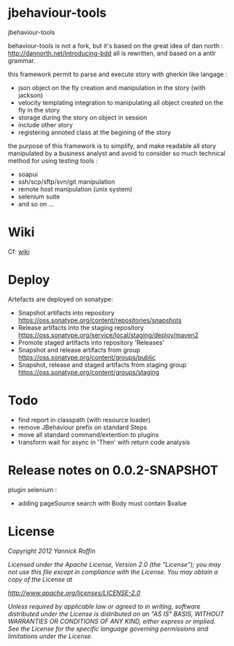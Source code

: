 jbehaviour-tools
================

jbehaviour-tools

behaviour-tools is not a fork, but it's based on the great idea of dan north : http://dannorth.net/introducing-bdd
all is rewritten, and based on a antlr grammar.

this framework permit to parse and execute story with gherkin like langage :
- json object on the fly creation and manipulation in the story (with jackson)
- velocity templating integration to manipulating all object created on the fly in the story
- storage during the story on object in session
- include other story
- registering annoted class at the begining of the story

the purpose of this framework is to simplify, and make readable all story manipulated by a business analyst
and avoid to consider so much technical method for using testing tools :
- soapui
- ssh/scp/sftp/svn/git manipulation
- remote host manipulation (unix system)
- selenium suite
- and so on ...

Wiki
====
Cf: [wiki](jbehaviour-wiki/wiki/md/index.md)

Deploy
======
Artefacts are deployed on sonatype:
- Snapshot artifacts into repository https://oss.sonatype.org/content/repositories/snapshots
- Release artifacts into the staging repository https://oss.sonatype.org/service/local/staging/deploy/maven2
- Promote staged artifacts into repository 'Releases'
- Snapshot and release artifacts from group https://oss.sonatype.org/content/groups/public
- Snapshot, release and staged artifacts from staging group https://oss.sonatype.org/content/groups/staging

Todo
====

- find report in classpath (with resource loader)
- remove JBehaviour prefix on standard Steps
- move all standard command/extention to plugins
- transform wait for async in 'Then' with return code analysis

Release notes on 0.0.2-SNAPSHOT
===============================
plugin selenium :
- adding pageSource search with Body must contain $value

License
=======

_Copyright 2012 Yannick Roffin_

_Licensed under the Apache License, Version 2.0 (the "License");_
_you may not use this file except in compliance with the License._
_You may obtain a copy of the License at_

_http://www.apache.org/licenses/LICENSE-2.0_

_Unless required by applicable law or agreed to in writing, software_
_distributed under the License is distributed on an "AS IS" BASIS,_
_WITHOUT WARRANTIES OR CONDITIONS OF ANY KIND, either express or implied._
_See the License for the specific language governing permissions and_
_limitations under the License._

